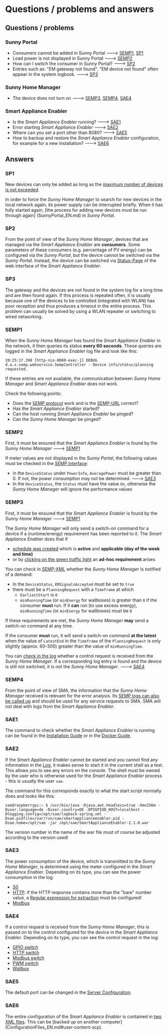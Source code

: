 # Questions / problems and answers
## Questions / problems
### Sunny Portal
- Consumers cannot be added in Sunny Portal ---> [SEMP1](#semp1), [SP1](#sp1)
- Load power is not displayed in Sunny Portal ---> [SEMP2](#semp2)
- How can I switch the consumer in Sunny Portal? ---> [SP2](#sp2)
- Entries such as: "EM gateway not found", "EM device not found" often appear in the system logbook. ---> [SP3](#sp3)

### Sunny Home Manager
- The device does not turn on ---> [SEMP3](#semp3), [SEMP4](#semp4), [SAE4](#sae4)

### Smart Appliance Enabler
- Is the *Smart Appliance Enabler* running? ---> [SAE1](#sae1)
- Error starting *Smart Appliance Enabler* ---> [SAE2](#sae2)
- Where can you set a port other than 8080? ---> [SAE5](#sae5)
- How to backup and restore the *Smart Appliance Enabler* configuration, for example for a new installation? ---> [SAE6](#sae6)

## Answers

### SP1
New devices can only be added as long as the [maximum number of devices is not exceeded](SunnyPortal_EN.md#max-devices).

In order to force the *Sunny Home Manager* to search for new devices in the local network again, its power supply can be interrupted briefly. When it has fully started again, [the process for adding new devices must be run through again] (SunnyPortal_EN.md) in *Sunny Portal*.

### SP2
From the point of view of the *Sunny Home Manager*, devices that are managed via the *Smart Appliance Enabler* are **consumers**. Some parameters of these consumers (e.g. percentage of PV energy) can be configured via the *Sunny Portal*, but the device cannot be switched via the *Sunny Portal*. Instead, the device can be switched via [Status-Page](Status_EN.md) of the web interface of the *Smart Appliance Enabler*.

### SP3
The gateway and the devices are not found in the system log for a long time and are then found again. If this process is repeated often, it is usually because one of the devices to be controlled (integrated with WLAN) has poor reception and thus produces a timeout in the entire process. This problem can usually be solved by using a WLAN repeater or switching to wired networking.

### SEMP1
When the *Sunny Home Manager* has found the *Smart Appliance Enabler* in the network, it then queries its status **every 60 seconds**. These queries are logged in the *Smart Appliance Enabler* log file and look like this:
```
20:25:17.390 [http-nio-8080-exec-1] DEBUG d.a.s.semp.webservice.SempController - Device info/status/planning requested.
```
If these entries are not available, the communication between *Sunny Home Manager* and *Smart Appliance Enabler* does not work.

Check the following points:
- Does the [SEMP protocol](SEMP_EN.md) work and is the [SEMP-URL](SEMP_EN.md#url) correct?
- Has the *Smart Appliance Enabler* started?
- Can the host running *Smart Appliance Enabler* be pinged?
- Can the *Sunny Home Manager* be pinged?

### SEMP2
First, it must be ensured that the *Smart Appliance Enabler* is found by the *Sunny Home Manager* ---> [SEMP1](#semp1)

If meter values are not displayed in the *Sunny Portal*, the following values must be checked in the [SEMP interface](SEMP_EN.md#xml):
- in the `DeviceStatus` under `PowerInfo`, `AveragePower` must be greater than 0. If not, the power consumption may not be determined. ---> [SAE3](#sae3)
- In the `DeviceStatus`, the `Status` must have the value `On`, otherwise the *Sunny Home Manager* will ignore the performance values

### SEMP3
First, it must be ensured that the *Smart Appliance Enabler* is found by the *Sunny Home Manager* ---> [SEMP1](#semp1)

The *Sunny Home Manager* will only send a switch-on command for a device if a (runtime/energy) requirement has been reported to it. The *Smart Appliance Enabler* does that if
- [schedule was created](Schedules_EN.md) which is **active** and **applicable (day of the week and time)**
- or by [clicking on the green traffic light](Status_EN.md#click-green) an **ad-hoc requirement** arises

You can check in [SEMP-XML](SEMP_EN.md#xml) whether the *Sunny Home Manager* is notified of a demand:
- In the `DeviceStatus`, `EMSignalsAccepted` must be set to `true`
- there must be a `PlanningRequest` with a `Timeframe` at which
    - `EarliestStart` is `0`
    - `minRunningTime` (or `minEnergy` for wallboxes) is greater than `0` if the consumer **must** run. If it **can** run (to use excess energy), `minRunningTime` (or `minEnergy` for wallboxes) must be `0`

If these requirements are met, the *Sunny Home Manager* **may** send a switch-on command at any time.

If the consumer **must** run, it will send a switch-on command **at the latest** when the value of `LatestEnd` in the `Timeframe` of the `PlanningRequest` is only slightly (approx. 60-300) greater than the value of `minRunningTime`.

You can [check in the log](Control_EN.md#control-request) whether a control request is received from the *Sunny Home Manager*. If a corresponding log entry is found and the device is still not switched, it is not the *Sunny Home Manager*. ---> [SAE4](#sae4)

### SEMP4
From the point of view of SMA, the information that the *Sunny Home Manager* received is relevant for the error analysis. Its [SEMP logs can also be called up](ConnectionAssist_EN.md) and should be used for any service requests to SMA. SMA will not deal with logs from the *Smart Appliance Enabler*.

### SAE1
The command to check whether the *Smart Appliance Enabler* is running can be found in the [Installation Guide](ManualInstallation_EN.md#status) or in the [Docker Guide](Docker_EN.md#container-status).

### SAE2
If the *Smart Appliance Enabler* cannot be started and you cannot find any information in the [Log](Logging_EN.md), it makes sense to start it in the current shell as a test. This allows you to see any errors on the console. The shell must be owned by the user who is otherwise used for the *Smart Appliance Enabler* process - this is usually the user `sae`.

The command for this corresponds exactly to what the start script normally does and looks like this:
```console
sae@raspberrypi:~ $ /usr/bin/java -Djava.awt.headless=true -Xmx256m -Duser.language=de -Duser.country=DE -DPIGPIOD_HOST=localhost -Dlogging.config=/opt/sae/logback-spring.xml -Dsae.pidfile=/var/run/sae/smartapplianceenabler.pid -Dsae.home=/opt/sae -jar /opt/sae/SmartApplianceEnabler-2.1.0.war
```  
The version number in the name of the war file must of course be adjusted according to the version used!

### SAE3
The power consumption of the device, which is transmitted to the *Sunny Home Manager*, is determined using the meter configured in the *Smart Appliance Enabler*. Depending on its type, you can see the power consumption in the log:
- [S0](SOMeter_EN.md#log)
- [HTTP](HttpMeter_EN.md#log): if the HTTP response contains more than the "bare" number value, a [Regular expression for extraction](ValueExtraction_EN.md) must be configured!
- [Modbus](ModbusMeter_EN.md#log)

### SAE4
If a control request is received from the *Sunny Home Manager*, this is passed on to the control configured for the device in the *Smart Appliance Enabler*. Depending on its type, you can see the control request in the log:
- [GPIO switch](GPIOSwitch_EN.md#log)
- [HTTP switch](HttpSwitch_EN.md#log)
- [Modbus switch](ModbusSwitch_EN.md#log)
- [PWM switch](PwmSwitch_EN.md#log)
- [Wallbox](EVCharger_EN.md#log)

### SAE5
The default port can be changed in the [Server Configuration](ConfigurationFiles_EN.md#user-content-etc-default-smartapplianceenabler).

### SAE6
The entire configuration of the *Smart Appliance Enabler* is contained in [two XML files](ConfigurationFiles_EN.md). This can be [backed up on another computer] (ConfigurationFiles_EN.md#user-content-scp).